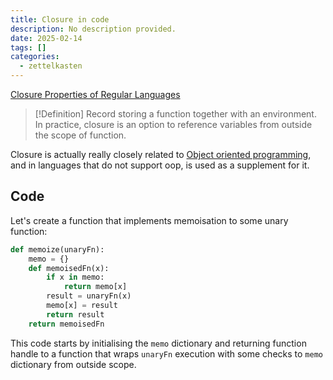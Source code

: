 ```yaml
---
title: Closure in code
description: No description provided.
date: 2025-02-14
tags: []
categories:
  - zettelkasten
---
```


[Closure Properties of Regular Languages](Closure%20Properties%20of%20Regular%20Languages.md)

> [!Definition]
> Record storing a function together with an environment. In practice, closure is an option to reference variables from outside the scope of function. 

Closure is actually really closely related to [Object oriented programming](Object%20oriented%20programming), and in languages that do not support oop, is used as a supplement for it.

## Code

Let's create a function that implements memoisation to some unary function:

```python
def memoize(unaryFn):
	memo = {}
	def memoisedFn(x):
		if x in memo:
			return memo[x]
		result = unaryFn(x)
		memo[x] = result
		return result
	return memoisedFn
```

This code starts by initialising the `memo` dictionary and returning function handle to a function that wraps `unaryFn` execution with some checks to `memo` dictionary from outside scope.
